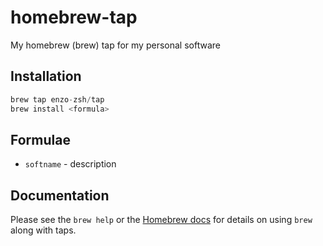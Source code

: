 # homebrew-tap
My homebrew (brew) tap for my personal software

## Installation

```s
brew tap enzo-zsh/tap
brew install <formula>
```

## Formulae

* `softname` - description
  
## Documentation

Please see the `brew help` or the [Homebrew docs][] for details on using `brew`
along with taps.

[Homebrew docs]: https://docs.brew.sh/
